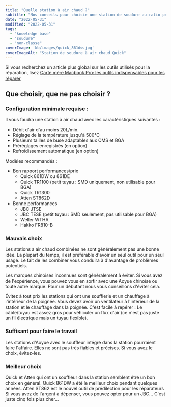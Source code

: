 ```yaml
---
title: "Quelle station à air chaud ?"
subtitle: "Nos conseils pour choisir une station de soudure au ratio performance/prix optimal !"
date: "2022-05-31"
modified: "2022-05-31"
tags: 
  - "knowledge base"
  - "soudure"
  - "non-classe"
coverImage: 'kb/images/quick_861dw.jpg'
coverImageAlt: "Station de soudure à air chaud Quick"
---
```


Si vous recherchez un article plus global sur les outils utilisés pour la réparation, lisez [Carte mère Macbook Pro: les outils indispensables pour les réparer](../../carte-mere-macbook-pro-les-outils-indispensables-pour-les-reparer/)

## Que choisir, que ne pas choisir ?


### Configuration minimale requise :

Il vous faudra une station à air chaud avec les caractéristiques suivantes :

* Débit d'air d'au moins 20L/min.
* Réglage de la température jusqu'à 500°C
* Plusieurs tailles de buse adaptables aux CMS et BGA
* Préréglages enregistrés (en option)
* Refroidissement automatique (en option)

Modèles recommandés :

* Bon rapport performances/prix
	* Quick 861DW ou 861DE
	* Quick TR1100 (petit tuyau : SMD uniquement, non utilisable pour BGA)
	* Quick TR1300
	* Atten ST862D
* Bonne performances
	* JBC JTSE
	* JBC TESE (petit tuyau : SMD seulement, pas utilisable pour BGA)
	* Weller WTHA
	* Hakko FR810-B


### Mauvais choix
	
Les stations a air chaud combinées ne sont généralement pas une bonne idée. La plupart du temps, il est préférable d'avoir un seul outil pour un seul usage. Le fait de les combiner vous conduira à d'avantage de problèmes potentiels.

Les marques chinoises inconnues sont généralement à éviter. Si vous avez de l'expérience, vous pouvez vous en sortir avec une Aoyue chinoise ou toute autre marque. Pour un débutant nous vous conseillons d'éviter cela.

Évitez à tout prix les stations qui ont une soufflerie et un chauffage à l'intérieur de la poignée. Vous devez avoir un ventilateur à l'intérieur de la station et le chauffage dans la poignée. C'est facile à repérer : Le câble/tuyau est assez gros pour véhiculer un flux d'air (ce n'est pas juste un fil électrique mais un tuyau flexible).


### Suffisant pour faire le travail

Les stations d'Aoyue avec le souffleur intégré dans la station pourraient faire l'affaire. Elles ne sont pas très fiables et précises. Si vous avez le choix, évitez-les.

### Meilleur choix

Quick et Atten qui ont un souffleur dans la station semblent être un bon choix en général. Quick 861DW a été le meilleur choix pendant quelques années. Atten ST862 est le nouvel outil de prédilection pour les réparateurs
Si vous avez de l'argent à dépenser, vous pouvez opter pour un JBC... C'est juste cinq fois plus cher...